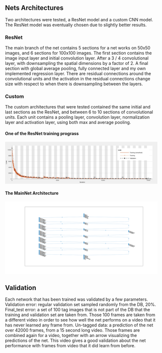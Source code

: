 ## Nets Architectures

Two architectures were tested, a ResNet model and a custom CNN model. The ResNet model was eventually chosen due to slightly better results.

### ResNet
The main branch of the net contains 5 sections for a net works on 50x50 images, and 6 sections for 100x100 images. The first section contains the image input layer and initial convolution layer. After a 3 / 4 convolutional layer, with downsampling the spatial dimensions by a factor of 2. A final section with global average pooling, fully connected layer and my own implemented regression layer. There are residual connections around the convolutional units and the activation in the residual connections change size with respect to when there is downsampling between the layers.  

### Custom
The custom architectures that were tested contained the same initial and last sections as the ResNet, and between 6 to 10 sections of convolutional units. Each unit contains a pooling layer, convolution layer, normalization layer and activation layer, using both max and average pooling.


#### One of the ResNet training prograss

![](Train_progress_ResNet.png)

#### The MainNet Architecture

![](MainNet_Architecture.png)

## Validation

Each network that has been trained was validated by a few parameters.
Validation error: regular validation set sampled randomly from the DB, 20%.
Final_test error: a set of 100 tag images that is not part of the DB that the training and validation set are taken from.
Those 100 frames are taken from a different video in order to see how well the net performs on a video that it has never learned any
frame from. 
Un-tagged data: a prediction of the net over 42000 frames, from a 15 second long video. Those frames are combined again for a video,
together with an arrow visualizing the predictions of the net. This video gives a good validation about the net performance with frames
from video that it did learn from before.  
